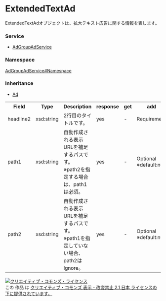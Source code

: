 # ExtendedTextAd
 ExtendedTextAdオブジェクトは、拡大テキスト広告に関する情報を表します。

### Service
+ [AdGroupAdService](../../services/AdGroupAdService.md)

### Namespace
[AdGroupAdService#Namespace](../../services/AdGroupAdService.md#namespace)

### Inheritance
+ [Ad](Ad.md)

<table>
 <tr>
  <th>Field</th>
  <th>Type</th>
  <th>Description</th>
  <th>response</th>
  <th>get</th>
  <th>add</th>
  <th>set</th>
  <th>remove</th>
 </tr>
  <tr>
  <td>headline2</td>
  <td>xsd:string</td>
  <td>2行目のタイトルです。</td>
  <td>yes</td>
  <td>-</td>
  <td>Requirement</td>
  <td>-</td>
  <td>-</td>
 </tr>
 <tr>
  <td>path1</td>
  <td>xsd:string</td>
  <td>自動作成される表示URLを補足するパスです。<br>※path2を指定する場合は、path1は必須。</td>
  <td>yes</td>
  <td>-</td>
  <td>Optional<br>※default:null</td>
  <td>-</td>
  <td>-</td>
 </tr>
 <tr>
  <td>path2</td>
  <td>xsd:string</td>
  <td>自動作成される表示URLを補足するパスです。<br>※path1を指定していない場合、path2はIgnore。</td>
  <td>yes</td>
  <td>-</td>
  <td>Optional<br>※default:null</td>
  <td>-</td>
  <td>-</td>
 </tr>
</table>

<a rel="license" href="http://creativecommons.org/licenses/by-nd/2.1/jp/"><img alt="クリエイティブ・コモンズ・ライセンス" style="border-width:0" src="https://i.creativecommons.org/l/by-nd/2.1/jp/88x31.png" /></a><br />この 作品 は <a rel="license" href="http://creativecommons.org/licenses/by-nd/2.1/jp/">クリエイティブ・コモンズ 表示 - 改変禁止 2.1 日本 ライセンスの下に提供されています。</a>

